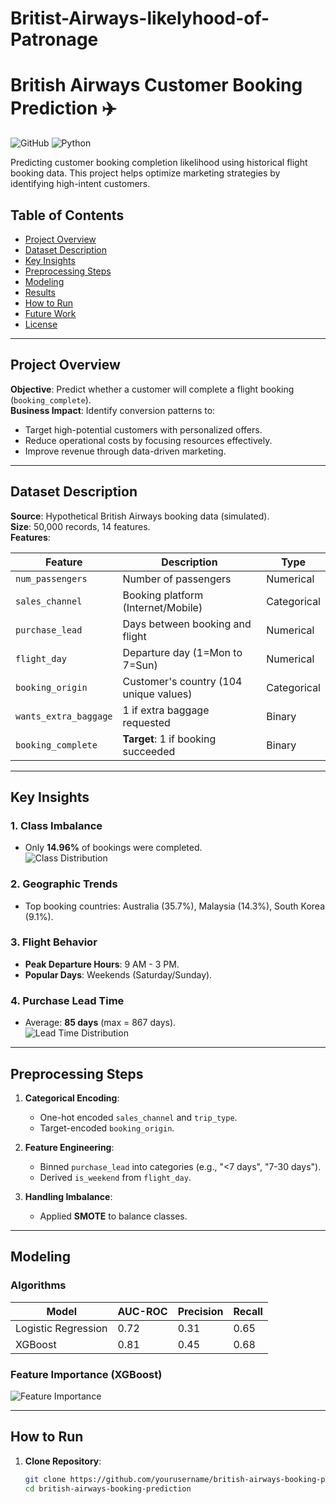 # Britist-Airways-likelyhood-of-Patronage
# British Airways Customer Booking Prediction ✈️

![GitHub](https://img.shields.io/github/license/yourusername/british-airways-booking-prediction)
![Python](https://img.shields.io/badge/python-3.8%20%7C%203.9%20%7C%203.10-blue)

Predicting customer booking completion likelihood using historical flight booking data. This project helps optimize marketing strategies by identifying high-intent customers.

## Table of Contents
- [Project Overview](#project-overview)
- [Dataset Description](#dataset-description)
- [Key Insights](#key-insights)
- [Preprocessing Steps](#preprocessing-steps)
- [Modeling](#modeling)
- [Results](#results)
- [How to Run](#how-to-run)
- [Future Work](#future-work)
- [License](#license)

---

## Project Overview
**Objective**: Predict whether a customer will complete a flight booking (`booking_complete`).  
**Business Impact**: Identify conversion patterns to:
- Target high-potential customers with personalized offers.
- Reduce operational costs by focusing resources effectively.
- Improve revenue through data-driven marketing.

---

## Dataset Description
**Source**: Hypothetical British Airways booking data (simulated).  
**Size**: 50,000 records, 14 features.  
**Features**:

| Feature                 | Description                                  | Type       |
|-------------------------|----------------------------------------------|------------|
| `num_passengers`        | Number of passengers                         | Numerical  |
| `sales_channel`         | Booking platform (Internet/Mobile)           | Categorical|
| `purchase_lead`         | Days between booking and flight              | Numerical  |
| `flight_day`            | Departure day (1=Mon to 7=Sun)               | Numerical  |
| `booking_origin`        | Customer's country (104 unique values)       | Categorical|
| `wants_extra_baggage`   | 1 if extra baggage requested                 | Binary     |
| `booking_complete`      | **Target**: 1 if booking succeeded           | Binary     |

---

## Key Insights
### 1. Class Imbalance
- Only **14.96%** of bookings were completed.  
  ![Class Distribution](images/class_distribution.png)

### 2. Geographic Trends
- Top booking countries: Australia (35.7%), Malaysia (14.3%), South Korea (9.1%).

### 3. Flight Behavior
- **Peak Departure Hours**: 9 AM - 3 PM.  
- **Popular Days**: Weekends (Saturday/Sunday).

### 4. Purchase Lead Time
- Average: **85 days** (max = 867 days).  
  ![Lead Time Distribution](images/lead_time_dist.png)

---

## Preprocessing Steps
1. **Categorical Encoding**:
   - One-hot encoded `sales_channel` and `trip_type`.
   - Target-encoded `booking_origin`.

2. **Feature Engineering**:
   - Binned `purchase_lead` into categories (e.g., "<7 days", "7-30 days").
   - Derived `is_weekend` from `flight_day`.

3. **Handling Imbalance**:
   - Applied **SMOTE** to balance classes.

---

## Modeling
### Algorithms
| Model                  | AUC-ROC  | Precision | Recall |
|------------------------|----------|-----------|--------|
| Logistic Regression    | 0.72     | 0.31      | 0.65   |
| XGBoost                | 0.81     | 0.45      | 0.68   |

### Feature Importance (XGBoost)
![Feature Importance](images/feature_importance.png)

---

## How to Run
1. **Clone Repository**:
   ```bash
   git clone https://github.com/yourusername/british-airways-booking-prediction.git
   cd british-airways-booking-prediction
